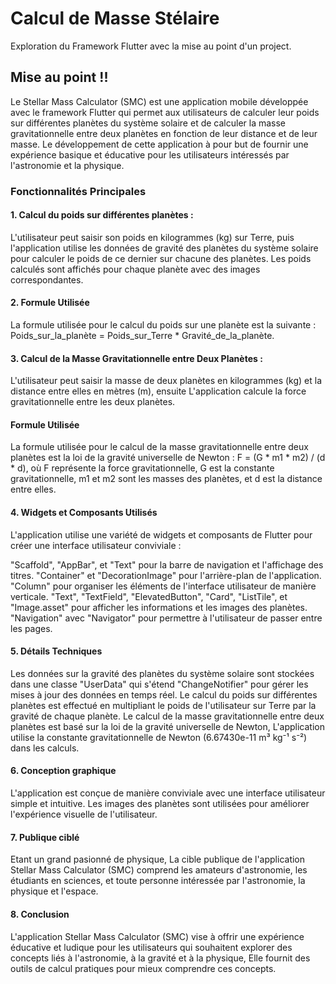 # Calcul de Masse Stélaire

Exploration du Framework Flutter avec la mise au point d'un project.

## Mise au point !!

Le Stellar Mass Calculator (SMC) est une application mobile développée avec le framework Flutter qui permet aux utilisateurs de calculer leur poids sur différentes planètes du système solaire et de calculer la masse gravitationnelle entre deux planètes en fonction de leur distance et de leur masse. Le développement de cette application à pour but de fournir une expérience basique et éducative pour les utilisateurs intéressés par l'astronomie et la physique.

### Fonctionnalités Principales

#### 1. Calcul du poids sur différentes planètes :
   
L'utilisateur peut saisir son poids en kilogrammes (kg) sur Terre, puis l'application utilise les données de gravité des planètes du système solaire pour calculer le poids de ce dernier sur chacune des planètes.
Les poids calculés sont affichés pour chaque planète avec des images correspondantes.

#### 2. Formule Utilisée 

La formule utilisée pour le calcul du poids sur une planète est la suivante : Poids_sur_la_planète = Poids_sur_Terre * Gravité_de_la_planète.

#### 3. Calcul de la Masse Gravitationnelle entre Deux Planètes :
   
L'utilisateur peut saisir la masse de deux planètes en kilogrammes (kg) et la distance entre elles en mètres (m), ensuite L'application calcule la force gravitationnelle entre les deux planètes.

#### Formule Utilisée 

La formule utilisée pour le calcul de la masse gravitationnelle entre deux planètes est la loi de la gravité universelle de Newton : F = (G * m1 * m2) / (d * d), où F représente la force gravitationnelle, G est la constante gravitationnelle, m1 et m2 sont les masses des planètes, et d est la distance entre elles.


#### 4. Widgets et Composants Utilisés 
   
L'application utilise une variété de widgets et composants de Flutter pour créer une interface utilisateur conviviale :

"Scaffold", "AppBar", et "Text" pour la barre de navigation et l'affichage des titres.
"Container" et "DecorationImage" pour l'arrière-plan de l'application.
"Column" pour organiser les éléments de l'interface utilisateur de manière verticale.
"Text", "TextField", "ElevatedButton", "Card", "ListTile", et "Image.asset" pour afficher les informations et les images des planètes.
"Navigation" avec "Navigator" pour permettre à l'utilisateur de passer entre les pages.

#### 5. Détails Techniques

Les données sur la gravité des planètes du système solaire sont stockées dans une classe "UserData" qui s'étend "ChangeNotifier" pour gérer les mises à jour des données en temps réel.
Le calcul du poids sur différentes planètes est effectué en multipliant le poids de l'utilisateur sur Terre par la gravité de chaque planète.
Le calcul de la masse gravitationnelle entre deux planètes est basé sur la loi de la gravité universelle de Newton, L'application utilise la constante gravitationnelle de Newton (6.67430e-11 m³ kg⁻¹ s⁻²) dans les calculs.

#### 6. Conception graphique 

L'application est conçue de manière conviviale avec une interface utilisateur simple et intuitive. Les images des planètes sont utilisées pour améliorer l'expérience visuelle de l'utilisateur.

#### 7. Publique ciblé 

Etant un grand pasionné de physique, La cible publique de l'application Stellar Mass Calculator (SMC) comprend les amateurs d'astronomie, les étudiants en sciences, et toute personne intéressée par l'astronomie, la physique et l'espace.

#### 8. Conclusion
L'application Stellar Mass Calculator (SMC) vise à offrir une expérience éducative et ludique pour les utilisateurs qui souhaitent explorer des concepts liés à l'astronomie, à la gravité et à la physique, Elle fournit des outils de calcul pratiques pour mieux comprendre ces concepts.





